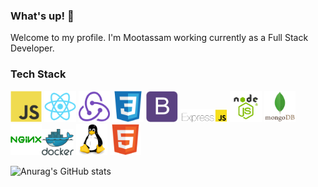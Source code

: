 <!-- BLOG-POST-LIST:START -->
### What's up! 👋

Welcome to my profile. I'm Mootassam working currently as a Full Stack Developer.

<!-- BLOG-POST-LIST:START -->
<!-- BLOG-POST-LIST:START -->

### Tech Stack

<img src="javascript-original.svg" width="10%" height="10%"> <img src="react-original.svg" width="10%" height="10%"> <img src="redux-original.svg" width="10%" height="10%">  <img src="css3-original.svg" width="10%" height="10%">  <img src="bootstrap-plain.svg" width="10%" height="10%"> 
 <img src="ExpressJS-logo.png" width="15%" height="15%">  <img src="node-js.png" width="10%" height="10%"> 
 <img src="mongodb.svg" width="10%" height="10%"><img src="nginx-1174926.svg" width="10%" height="10%"><img src="docker.svg" width="10%" height="10%"> <img src="linux-1174928.svg" width="10%" height="10%"> <img src="html5-original.svg" width="10%" height="10%"> 



![Anurag's GitHub stats](https://github-readme-stats.vercel.app/api?username=Mootassam&show_icons=true&theme=radical)
<!-- BLOG-POST-LIST:START -->



